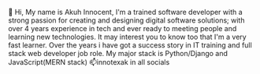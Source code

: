👋 Hi, My name is Akuh Innocent, I'm a trained software developer with a strong passion for creating and designing digital software solutions; with over 4 years experience in tech and ever ready to meeting people and learning new technologies. It may interest you to know too that I'm a very fast learner. Over the years i have got a success story in IT training and full stack web developer job role. My major stack is Python/Django and JavaScript(MERN stack) 📫innotexak in all socials 
